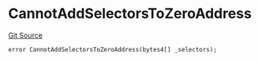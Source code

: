 # CannotAddSelectorsToZeroAddress
[Git Source](https://github.com/thrackle-io/Tron/blob/239d60d1c3cbbef1a9f14ff953593a8a908ddbe0/src/economic/ruleStorage/RuleStorageDiamondLib.sol)


```solidity
error CannotAddSelectorsToZeroAddress(bytes4[] _selectors);
```

